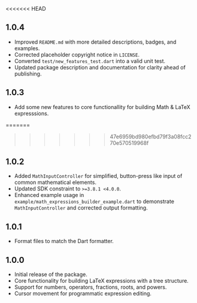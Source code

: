 <<<<<<< HEAD
## 1.0.4
- Improved `README.md` with more detailed descriptions, badges, and examples.
- Corrected placeholder copyright notice in `LICENSE`.
- Converted `test/new_features_test.dart` into a valid unit test.
- Updated package description and documentation for clarity ahead of publishing.

## 1.0.3
- Add some new features to core functionallity for building Math & LaTeX expresssions.

=======
>>>>>>> 47e6959bd980efbd79f3a08fcc270e570519968f
## 1.0.2
- Added `MathInputController` for simplified, button-press like input of common mathematical elements.
- Updated SDK constraint to `>=3.8.1 <4.0.0`.
- Enhanced example usage in `example/math_expressions_builder_example.dart` to demonstrate `MathInputController` and corrected output formatting.

## 1.0.1
- Format files to match the Dart formatter.

## 1.0.0
- Initial release of the package.
- Core functionality for building LaTeX expressions with a tree structure.
- Support for numbers, operators, fractions, roots, and powers.
- Cursor movement for programmatic expression editing.